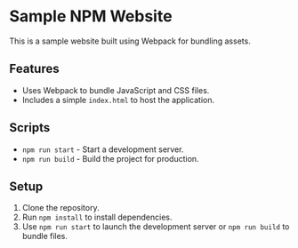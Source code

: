 # Sample NPM Website

This is a sample website built using Webpack for bundling assets.

## Features

- Uses Webpack to bundle JavaScript and CSS files.
- Includes a simple `index.html` to host the application.

## Scripts

- `npm run start` - Start a development server.
- `npm run build` - Build the project for production.

## Setup

1. Clone the repository.
2. Run `npm install` to install dependencies.
3. Use `npm run start` to launch the development server or `npm run build` to bundle files.
